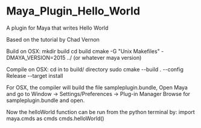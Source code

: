 # Maya_Plugin_Hello_World
A plugin for Maya that writes Hello World

Based on the tutorial by Chad Vernon

Build on OSX:
  mkdir build
  cd build
  cmake -G "Unix Makefiles" -DMAYA_VERSION=2015 ../ (or whatever maya version)

Compile on OSX:
  cd in to build/ directory
  sudo cmake --build . --config Release --target install

For OSX, the compiler will build the file sampleplugin.bundle,
  Open Maya and go to Window -> Settings/Preferences -> Plug-in Manager
  Browse for sampleplugin.bundle and open.

Now the helloWorld function can be run from the python terminal by:
  import maya.cmds as cmds
  cmds.helloWorld()
